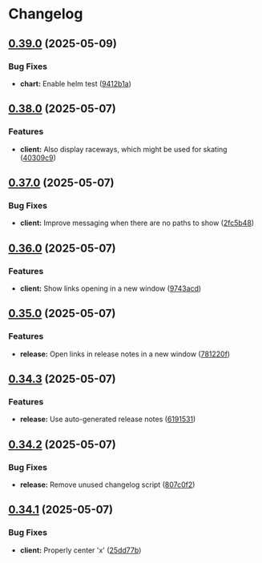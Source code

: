 # Changelog

## [0.39.0](https://github.com/cristiklein/openskatemap/compare/v0.38.0...v0.39.0) (2025-05-09)

### Bug Fixes

* **chart:** Enable helm test ([9412b1a](https://github.com/cristiklein/openskatemap/commit/9412b1a20df6af2f90b3a03f08b41102755a1f61))

## [0.38.0](https://github.com/cristiklein/openskatemap/compare/v0.37.0...v0.38.0) (2025-05-07)

### Features

* **client:** Also display raceways, which might be used for skating ([40309c9](https://github.com/cristiklein/openskatemap/commit/40309c9e011be78a7bc05ef275d69d8c79cc96a9))

## [0.37.0](https://github.com/cristiklein/openskatemap/compare/v0.36.0...v0.37.0) (2025-05-07)

### Bug Fixes

* **client:** Improve messaging when there are no paths to show ([2fc5b48](https://github.com/cristiklein/openskatemap/commit/2fc5b485ffe17b22d9d2eb93c5d37253892009f2))

## [0.36.0](https://github.com/cristiklein/openskatemap/compare/v0.35.0...v0.36.0) (2025-05-07)

### Features

* **client:** Show links opening in a new window ([9743acd](https://github.com/cristiklein/openskatemap/commit/9743acd08eea36088adb33187e5e5662e79ae953))

## [0.35.0](https://github.com/cristiklein/openskatemap/compare/v0.34.3...v0.35.0) (2025-05-07)

### Features

* **release:** Open links in release notes in a new window ([781220f](https://github.com/cristiklein/openskatemap/commit/781220fc8672cb16dccf791bb06686d6afb05794))

## [0.34.3](https://github.com/cristiklein/openskatemap/compare/v0.34.2...v0.34.3) (2025-05-07)

### Features

* **release:** Use auto-generated release notes ([6191531](https://github.com/cristiklein/openskatemap/commit/61915316640a422431d3d471635160bf0ebab5f5))

## [0.34.2](https://github.com/cristiklein/openskatemap/compare/v0.34.1...v0.34.2) (2025-05-07)

### Bug Fixes

* **release:** Remove unused changelog script ([807c0f2](https://github.com/cristiklein/openskatemap/commit/807c0f2b8fad0dbe14feb2e345ba34e16f87a6f5))

## [0.34.1](https://github.com/cristiklein/openskatemap/compare/v0.34.0...v0.34.1) (2025-05-07)

### Bug Fixes

* **client:** Properly center 'x' ([25dd77b](https://github.com/cristiklein/openskatemap/commit/25dd77b48dd7633ae43d2662321660983e6f48b9))
